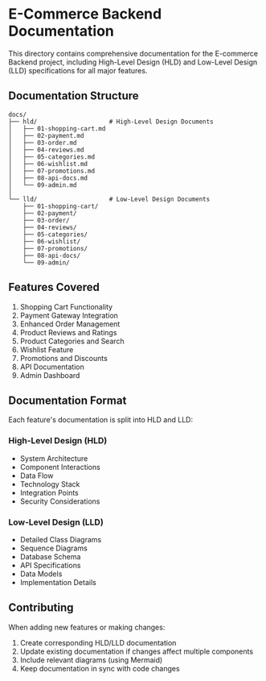 # E-Commerce Backend Documentation

This directory contains comprehensive documentation for the E-commerce Backend project, including High-Level Design (HLD) and Low-Level Design (LLD) specifications for all major features.

## Documentation Structure

```
docs/
├── hld/                    # High-Level Design Documents
│   ├── 01-shopping-cart.md
│   ├── 02-payment.md
│   ├── 03-order.md
│   ├── 04-reviews.md
│   ├── 05-categories.md
│   ├── 06-wishlist.md
│   ├── 07-promotions.md
│   ├── 08-api-docs.md
│   └── 09-admin.md
│
└── lld/                    # Low-Level Design Documents
    ├── 01-shopping-cart/
    ├── 02-payment/
    ├── 03-order/
    ├── 04-reviews/
    ├── 05-categories/
    ├── 06-wishlist/
    ├── 07-promotions/
    ├── 08-api-docs/
    └── 09-admin/
```

## Features Covered

1. Shopping Cart Functionality
2. Payment Gateway Integration
3. Enhanced Order Management
4. Product Reviews and Ratings
5. Product Categories and Search
6. Wishlist Feature
7. Promotions and Discounts
8. API Documentation
9. Admin Dashboard

## Documentation Format

Each feature's documentation is split into HLD and LLD:

### High-Level Design (HLD)
- System Architecture
- Component Interactions
- Data Flow
- Technology Stack
- Integration Points
- Security Considerations

### Low-Level Design (LLD)
- Detailed Class Diagrams
- Sequence Diagrams
- Database Schema
- API Specifications
- Data Models
- Implementation Details

## Contributing

When adding new features or making changes:
1. Create corresponding HLD/LLD documentation
2. Update existing documentation if changes affect multiple components
3. Include relevant diagrams (using Mermaid)
4. Keep documentation in sync with code changes
